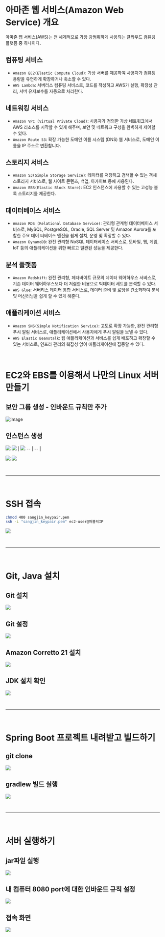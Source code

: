 # 아마존 웹 서비스(Amazon Web Service) 개요
아마존 웹 서비스(AWS)는 전 세계적으로 가장 광범위하게 사용되는 클라우드 컴퓨팅 플랫폼 중 하나이다.

## 컴퓨팅 서비스
- `Amazon EC2(Elastic Compute Cloud)`: 가상 서버를 제공하여 사용자가 컴퓨팅 용량을 유연하게 확장하거나 축소할 수 있다.
- `AWS Lambda`: 서버리스 컴퓨팅 서비스로, 코드를 작성하고 AWS가 실행, 확장성 관리, 서버 유지보수를 자동으로 처리한다.

## 네트워킹 서비스
- `Amazon VPC (Virtual Private Cloud)`: 사용자가 정의한 가상 네트워크에서 AWS 리소스를 시작할 수 있게 해주며, 보안 및 네트워크 구성을 완벽하게 제어할 수 있다.
- `Amazon Route 53`: 확장 가능한 도메인 이름 시스템 (DNS) 웹 서비스로, 도메인 이름을 IP 주소로 변환합니다.

## 스토리지 서비스
- `Amazon S3(Simple Storage Service)`: 데이터를 저장하고 검색할 수 있는 객체 스토리지 서비스로, 웹 사이트 콘텐츠, 백업, 아카이브 등에 사용된다.
- `Amazon EBS(Elastic Block Store)`: EC2 인스턴스에 사용할 수 있는 고성능 블록 스토리지를 제공한다.

## 데이터베이스 서비스
- `Amazon RDS (Relational Database Service)`: 관리형 관계형 데이터베이스 서비스로, MySQL, PostgreSQL, Oracle, SQL Server 및 Amazon Aurora를 포함한 주요 데이 터베이스 엔진을 쉽게 설치, 운영 및 확장할 수 있다.
- `Amazon DynamoDB`: 완전 관리형 NoSQL 데이터베이스 서비스로, 모바일, 웹, 게임, IoT 등의 애플리케이션을 위한 빠르고 일관된 성능을 제공한다.

## 분석 플랫폼
- `Amazon Redshift`: 완전 관리형, 페타바이트 규모의 데이터 웨어하우스 서비스로, 기존 데이터 웨어하우스보다 더 저렴한 비용으로 빅데이터 세트를 분석할 수 있다.
- `AWS Glue`: 서버리스 데이터 통합 서비스로, 데이터 준비 및 로딩을 간소화하여 분석 및 머신러닝을 쉽게 할 수 있게 해준다.

## 애플리케이션 서비스
- `Amazon SNS(Simple Notification Service)`: 고도로 확장 가능한, 완전 관리형 푸시 알림 서비스로, 애플리케이션에서 사용자에게 푸시 알림을 보낼 수 있다.
- `AWS Elastic Beanstalk`: 웹 애플리케이션과 서비스를 쉽게 배포하고 확장할 수 있는 서비스로, 인프라 관리의 복잡성 없이 애플리케이션에 집중할 수 있다.

<br>

# EC2와 EBS를 이용해서 나만의 Linux 서버 만들기

## 보안 그룹 생성 - 인바운드 규칙만 추가
![image](https://github.com/hamsangjin/TIL/assets/103736614/73b489de-968e-4c92-a0b8-ff2a3228bac3)

## 인스턴스 생성
![](https://github.com/hamsangjin/TIL/assets/103736614/cdd345b3-23ce-48b6-ae3c-7ec1dbee31d3)
![](https://github.com/hamsangjin/TIL/assets/103736614/d35bef7d-669b-4b10-b3fd-5fb4830dfe24) | ![](https://github.com/hamsangjin/TIL/assets/103736614/1190bb05-1703-4d4c-a800-60bdcefdac4c)
-- | -- |

![](https://github.com/hamsangjin/TIL/assets/103736614/d3ca2d03-43ec-4679-9f67-a9ef2aaf7bd3)
![](https://github.com/hamsangjin/TIL/assets/103736614/72897ef7-4b57-47db-8111-964194ac2fa3)

<br>

---

<br>

# SSH 접속
```bash
chmod 400 sangjin_keypair.pem
ssh -i "sangjin_keypair.pem" ec2-user@퍼블릭IP
```

![](https://github.com/hamsangjin/TIL/assets/103736614/e52e0a91-a64e-4143-8fe0-6290d131d548)

<br>

---

<br>

# Git, Java 설치

## Git 설치
![](https://github.com/hamsangjin/TIL/assets/103736614/6ffce434-0ae5-46af-8f8a-c4709fc46d26)

## Git 설정
![](https://github.com/hamsangjin/TIL/assets/103736614/31d1abc7-8c3c-4ba0-ac39-2a9b912e159d)

## Amazon Corretto 21 설치
![](https://github.com/hamsangjin/TIL/assets/103736614/ec9e1aa3-83bc-43ea-9d2a-ff88649ddf61)

## JDK 설치 확인
![](https://github.com/hamsangjin/TIL/assets/103736614/99286f9b-ed98-47a8-b5ee-e79f2dcc27f3)

<br>

---

<br>

# Spring Boot 프로젝트 내려받고 빌드하기

## git clone
![](https://github.com/hamsangjin/TIL/assets/103736614/c0582069-579a-4fff-ad26-af40d4212565)

## gradlew 빌드 실행
![](https://github.com/hamsangjin/TIL/assets/103736614/dfa98da1-f254-4ba0-b44f-c852af7a95a4)

<br>

---

<br>

# 서버 실행하기
## jar파일 실행
![](https://github.com/hamsangjin/TIL/assets/103736614/990cea44-26fd-401e-b4b8-faa290eb6ad6)

## 내 컴퓨터 8080 port에 대한 인바운드 규칙 설정
![](https://github.com/hamsangjin/TIL/assets/103736614/877ce626-1a3b-43e7-a645-35dd7b4d9858)

## 접속 화면
![](https://github.com/hamsangjin/TIL/assets/103736614/bbeeb8e6-6a6c-4353-8ae6-0da812311040)
